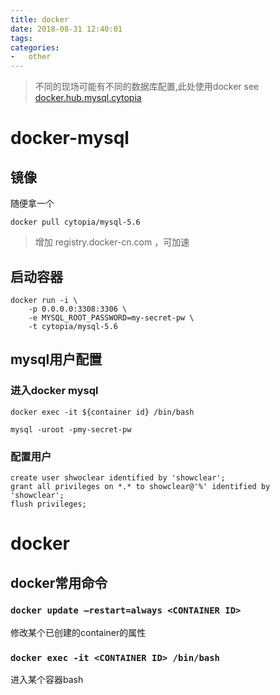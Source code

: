 ```yaml
---
title: docker
date: 2018-08-31 12:40:01
tags:
categories:
-   other
---
```


> 不同的现场可能有不同的数据库配置,此处使用docker
> see [docker.hub.mysql.cytopia](https://hub.docker.com/r/cytopia/mysql-5.6/)

<!-- more -->
# docker-mysql
## 镜像
随便拿一个 
```
docker pull cytopia/mysql-5.6
```
> 增加  registry.docker-cn.com ，可加速


## 启动容器
```
docker run -i \
    -p 0.0.0.0:3308:3306 \
    -e MYSQL_ROOT_PASSWORD=my-secret-pw \
    -t cytopia/mysql-5.6
```


## mysql用户配置

### 进入docker mysql
```
docker exec -it ${container id} /bin/bash

mysql -uroot -pmy-secret-pw
```

### 配置用户
```
create user shwoclear identified by 'showclear';
grant all privileges on *.* to showclear@'%' identified by 'showclear';
flush privileges;
```
# docker
## docker常用命令
### `docker update –restart=always <CONTAINER ID>`
修改某个已创建的container的属性
### `docker exec -it <CONTAINER ID> /bin/bash`
进入某个容器bash